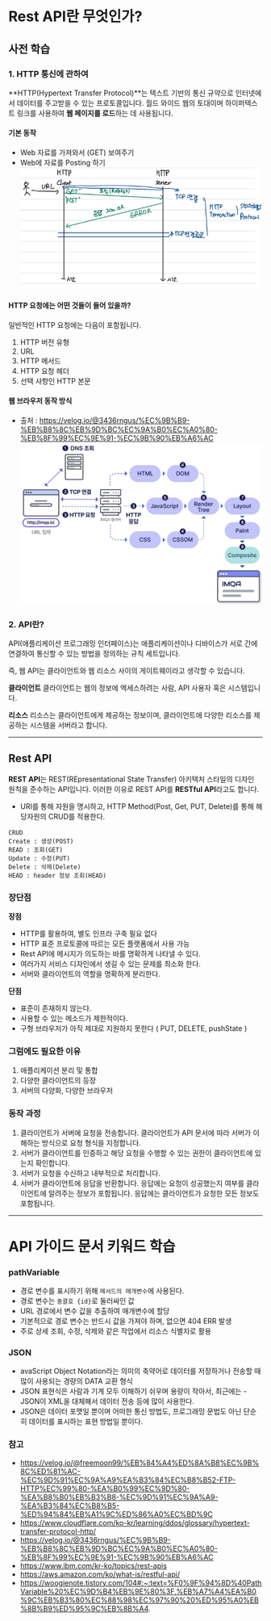 # Rest API란 무엇인가?

## 사전 학습
### 1. HTTP 통신에 관하여
**HTTP(Hypertext Transfer Protocol)**는 텍스트 기반의 통신 규약으로 인터넷에서 데이터를 주고받을 수 있는 프로토콜입니다. 월드 와이드 웹의 토대이며 하이퍼텍스트 링크를 사용하여 **웹 페이지를 로드**하는 데 사용됩니다.

#### 기본 동작
- Web 자료를 가져와서 (GET) 보여주기
- Web에 자료를 Posting 하기
![이미지](assets/http통신과정.png)

#### HTTP 요청에는 어떤 것들이 들어 있을까?
일반적인 HTTP 요청에는 다음이 포함됩니다.
1. HTTP 버전 유형
2. URL
3. HTTP 메서드
4. HTTP 요청 헤더
5. 선택 사항인 HTTP 본문


#### 웹 브라우저 동작 방식
- 출처 : https://velog.io/@3436rngus/%EC%9B%B9-%EB%B8%8C%EB%9D%BC%EC%9A%B0%EC%A0%80-%EB%8F%99%EC%9E%91-%EC%9B%90%EB%A6%AC
![이미지2](assets/웹브라우저동작방식.png)

### 2. API란?
API(애플리케이션 프로그래밍 인터페이스)는 애플리케이션이나 디바이스가 서로 간에 연결하여 통신할 수 있는 방법을 정의하는 규칙 세트입니다.

즉, 웹 API는 클라이언트와 웹 리소스 사이의 게이트웨이라고 생각할 수 있습니다.

**클라이언트**
클라이언트는 웹의 정보에 엑세스하려는 사람, API 사용자 혹은 시스템입니다.

**리소스**
리소스는 클라이언트에게 제공하는 정보이며, 클라이언트에 다양한 리소스를 제공하는 시스템을 서버라고 합니다.

---

## Rest API
 **REST API**는 REST(REpresentational State Transfer) 아키텍처 스타일의 디자인 원칙을 준수하는 API입니다. 이러한 이유로 REST API를 **RESTful API**라고도 합니다.

- URI를 통해 자원을 명시하고, HTTP Method(Post, Get, PUT, Delete)를 통해 해당자원의 CRUD를 적용한다.
```
CRUD 
Create : 생성(POST)
READ : 조회(GET)
Update : 수정(PUT)
Delete : 삭제(Delete)
HEAD : header 정보 조회(HEAD)
```


### 장단점
**장점**
- HTTP를 활용하여, 별도 인프라 구축 필요 없다
- HTTP 표준 프로토콜에 따르는 모든 플랫폼에서 사용 가능
- Rest API에 메시지가 의도하는 바를 명확하게 나타낼 수 있다.
- 여러가지 서비스 디자인에서 생길 수 있는 문제를 최소화 한다.
- 서버와 클라이언트의 역할을 명확하게 분리한다.

**단점**
- 표준이 존재하지 않는다.
- 사용할 수 있는 메소드가 제한적이다.
- 구형 브라우저가 아직 제대로 지원하지 못한다 ( PUT, DELETE, pushState )


### 그럼에도 필요한 이유
1. 애플리케이션 분리 및 통합
2. 다양한 클라이언트의 등장 
3. 서버의 다양화, 다양한 브라우저


### 동작 과정
1. 클라이언트가 서버에 요청을 전송합니다. 클라이언트가 API 문서에 따라 서버가 이해하는 방식으로 요청 형식을 지정합니다.
2. 서버가 클라이언트를 인증하고 해당 요청을 수행할 수 있는 권한이 클라이언트에 있는지 확인합니다.
3. 서버가 요청을 수신하고 내부적으로 처리합니다.
4. 서버가 클라이언트에 응답을 반환합니다. 응답에는 요청이 성공했는지 여부를 클라이언트에 알려주는 정보가 포함됩니다. 응답에는 클라이언트가 요청한 모든 정보도 포함됩니다.

---

# API 가이드 문서 키워드 학습
### pathVariable
- 경로 변수를 표시하기 위해 `메서드의 매개변수`에 사용된다.
- 경로 변수는 `중괄호 {id}`로 둘러싸인 값
- URL 경로에서 변수 값을 추출하여 매개변수에 할당
- 기본적으로 경로 변수는 반드시 값을 가져야 하며, 없으면 404 ERR 발생
- 주로 상세 조회, 수정, 삭제와 같은 작업에서 리소스 식별자로 활용


### JSON
- avaScript Object Notation라는 의미의 축약어로 데이터를 저장하거나 전송할 때 많이 사용되는 경량의 DATA 교환 형식
- JSON 표현식은 사람과 기계 모두 이해하기 쉬우며 용량이 작아서, 최근에는 - JSON이 XML을 대체해서 데이터 전송 등에 많이 사용한다.
- JSON은 데이터 포맷일 뿐이며 어떠한 통신 방법도, 프로그래밍 문법도 아닌 단순히 데이터를 표시하는 표현 방법일 뿐이다.


### 참고
- https://velog.io/@freemoon99/%EB%84%A4%ED%8A%B8%EC%9B%8C%ED%81%AC-%EC%9D%91%EC%9A%A9%EA%B3%84%EC%B8%B52-FTP-HTTP%EC%99%80-%EA%B0%99%EC%9D%80-%EA%B8%B0%EB%B3%B8-%EC%9D%91%EC%9A%A9-%EA%B3%84%EC%B8%B5-%ED%94%84%EB%A1%9C%ED%86%A0%EC%BD%9C
- https://www.cloudflare.com/ko-kr/learning/ddos/glossary/hypertext-transfer-protocol-http/
- https://velog.io/@3436rngus/%EC%9B%B9-%EB%B8%8C%EB%9D%BC%EC%9A%B0%EC%A0%80-%EB%8F%99%EC%9E%91-%EC%9B%90%EB%A6%AC
- https://www.ibm.com/kr-ko/topics/rest-apis
- https://aws.amazon.com/ko/what-is/restful-api/
- https://woogienote.tistory.com/104#:~:text=%F0%9F%94%8D%40PathVariable%20%EC%9D%B4%EB%9E%80%3F,%EB%A7%A4%EA%B0%9C%EB%B3%80%EC%88%98%EC%97%90%20%ED%95%A0%EB%8B%B9%ED%95%9C%EB%8B%A4.